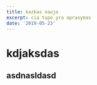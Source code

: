 ```yaml
---
title: kazkas naujo
excerpt: cia tupo yra aprasymas
date: '2019-05-23'
---
```

# kdjaksdas
## asdnasldasd
